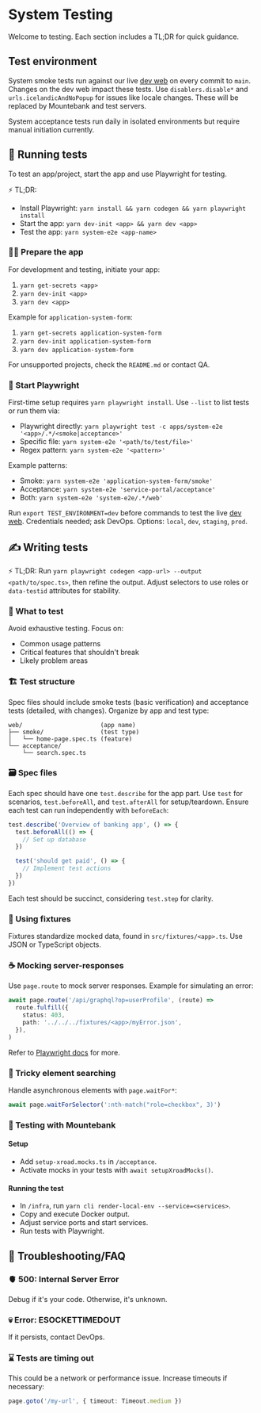 # System Testing

Welcome to testing. Each section includes a TL;DR for quick guidance.

## Test environment

System smoke tests run against our live [dev web](https://beta.dev01.devland.is/) on every commit to `main`. Changes on the dev web impact these tests. Use `disablers.disable*` and `urls.icelandicAndNoPopup` for issues like locale changes. These will be replaced by Mountebank and test servers.

System acceptance tests run daily in isolated environments but require manual initiation currently.

## 🏃 Running tests

To test an app/project, start the app and use Playwright for testing.

⚡ TL;DR:

- Install Playwright: `yarn install && yarn codegen && yarn playwright install`
- Start the app: `yarn dev-init <app> && yarn dev <app>`
- Test the app: `yarn system-e2e <app-name>`

### 👨‍🍳 Prepare the app

For development and testing, initiate your app:

1. `yarn get-secrets <app>`
2. `yarn dev-init <app>`
3. `yarn dev <app>`

Example for `application-system-form`:

1. `yarn get-secrets application-system-form`
2. `yarn dev-init application-system-form`
3. `yarn dev application-system-form`

For unsupported projects, check the `README.md` or contact QA.

### 🤖 Start Playwright

First-time setup requires `yarn playwright install`. Use `--list` to list tests or run them via:

- Playwright directly: `yarn playwright test -c apps/system-e2e '<app>/.*/<smoke|acceptance>'`
- Specific file: `yarn system-e2e '<path/to/test/file>'`
- Regex pattern: `yarn system-e2e '<pattern>'`

Example patterns:

- Smoke: `yarn system-e2e 'application-system-form/smoke'`
- Acceptance: `yarn system-e2e 'service-portal/acceptance'`
- Both: `yarn system-e2e 'system-e2e/.*/web'`

Run `export TEST_ENVIRONMENT=dev` before commands to test the live [dev web](https://beta.dev01.devland.is/). Credentials needed; ask DevOps. Options: `local`, `dev`, `staging`, `prod`.

## ✍️ Writing tests

⚡ TL;DR: Run `yarn playwright codegen <app-url> --output <path/to/spec.ts>`, then refine the output. Adjust selectors to use roles or `data-testid` attributes for stability.

### 🤔 What to test

Avoid exhaustive testing. Focus on:

- Common usage patterns
- Critical features that shouldn't break
- Likely problem areas

### 🏗️ Test structure

Spec files should include smoke tests (basic verification) and acceptance tests (detailed, with changes). Organize by app and test type:

```text
web/                      (app name)
├── smoke/                (test type)
│   └── home-page.spec.ts (feature)
└── acceptance/
    └── search.spec.ts
```

### 🗃️ Spec files

Each spec should have one `test.describe` for the app part. Use `test` for scenarios, `test.beforeAll`, and `test.afterAll` for setup/teardown. Ensure each test can run independently with `beforeEach`:

```typescript
test.describe('Overview of banking app', () => {
  test.beforeAll(() => {
    // Set up database
  })

  test('should get paid', () => {
    // Implement test actions
  })
})
```

Each test should be succinct, considering `test.step` for clarity.

### 🧰 Using fixtures

Fixtures standardize mocked data, found in `src/fixtures/<app>.ts`. Use JSON or TypeScript objects.

### ☕ Mocking server-responses

Use `page.route` to mock server responses. Example for simulating an error:

```typescript
await page.route('/api/graphql?op=userProfile', (route) =>
  route.fulfill({
    status: 403,
    path: '../../../fixtures/<app>/myError.json',
  }),
)
```

Refer to [Playwright docs](https://playwright.dev/docs/api/class-route#route-fulfill) for more.

### 😬 Tricky element searching

Handle asynchronous elements with `page.waitFor*`:

```typescript
await page.waitForSelector(':nth-match("role=checkbox", 3)')
```

### 🎩 Testing with Mountebank

#### Setup

- Add `setup-xroad.mocks.ts` in `/acceptance`.
- Activate mocks in your tests with `await setupXroadMocks()`.

#### Running the test

- In `/infra`, run `yarn cli render-local-env --service=<services>`.
- Copy and execute Docker output.
- Adjust service ports and start services.
- Run tests with Playwright.

## 🙋 Troubleshooting/FAQ

### 🫀 500: Internal Server Error

Debug if it's your code. Otherwise, it's unknown.

### 💀 Error: ESOCKETTIMEDOUT

If it persists, contact DevOps.

### ⌛ Tests are timing out

This could be a network or performance issue. Increase timeouts if necessary:

```typescript
page.goto('/my-url', { timeout: Timeout.medium })
```
